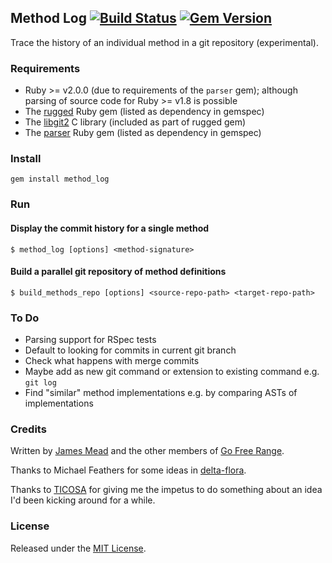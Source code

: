 ## Method Log [![Build Status](https://travis-ci.org/freerange/method_log.svg?branch=master)](https://travis-ci.org/freerange/method_log) [![Gem Version](https://badge.fury.io/rb/method_log.svg)](https://badge.fury.io/rb/method_log)

Trace the history of an individual method in a git repository (experimental).

### Requirements

* Ruby >= v2.0.0 (due to requirements of the `parser` gem); although parsing of source code for Ruby >= v1.8 is possible
* The [rugged](https://github.com/libgit2/rugged) Ruby gem (listed as dependency in gemspec)
* The [libgit2](https://github.com/libgit2/libgit2) C library (included as part of rugged gem)
* The [parser](https://github.com/whitequark/parser) Ruby gem (listed as dependency in gemspec)

### Install

    gem install method_log

### Run

#### Display the commit history for a single method

    $ method_log [options] <method-signature>

#### Build a parallel git repository of method definitions

    $ build_methods_repo [options] <source-repo-path> <target-repo-path>

### To Do

* Parsing support for RSpec tests
* Default to looking for commits in current git branch
* Check what happens with merge commits
* Maybe add as new git command or extension to existing command e.g. `git log`
* Find "similar" method implementations e.g. by comparing ASTs of implementations

### Credits

Written by [James Mead](http://jamesmead.org) and the other members of [Go Free Range](http://gofreerange.com).

Thanks to Michael Feathers for some ideas in [delta-flora](https://github.com/michaelfeathers/delta-flora).

Thanks to [TICOSA](http://ticosa.org/) for giving me the impetus to do something about an idea I'd been kicking around for a while.

### License

Released under the [MIT License](https://github.com/freerange/method_log/blob/master/LICENSE).

